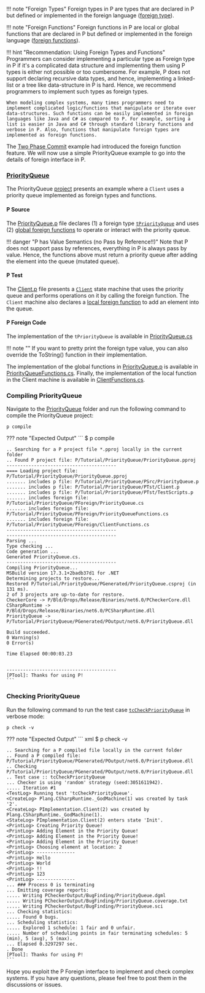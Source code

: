 
!!! note "Foreign Types"
    Foreign types in P are types that are declared in P but defined or implemented in the foreign language ([foreign type](datatypes.md#foreign)).

!!! note "Foreign Functions"
    Foreign functions in P are local or global functions that are declared in P but defined or implemented in the foreign language ([foreign functions](functions.md#foreign-functions)).


!!! hint "Recommendation: Using Foreign Types and Functions"
    Programmers can consider implementing a particular type as Foreign type in P if it's a complicated data structure and implementing them using P types is either not possible or too cumbersome. For example, P does not support declaring recursive data types, and hence, implementing a linked-list or a tree like data-structure in P is hard. Hence, we recommend programmers to implement such types as foreign types.

    When modeling complex systems, many times programmers need to implement complicated logic/functions that manipulate or iterate over data-structures. Such functions can be easily implemented in foreign languages like Java and C# as compared to P. For example, sorting a list is easier in Java and C# through standard library functions and verbose in P. Also, functions that manipulate foreign types are implemented as foreign functions.   

The [Two Phase Commit](../tutorial/twophasecommit.md) example had introduced the foreign function feature. We will now use a simple PriorityQueue example to go into the details of foreign interface in P.



### [PriorityQueue](https://github.com/p-org/P/tree/master/Tutorial/PriorityQueue)

The PriorityQueue [project](https://github.com/p-org/P/blob/master/Tutorial/PriorityQueue/PriorityQueue.pproj) presents an example where a `Client` uses a priority queue implemented as foreign types and functions.

#### P Source

The [PriorityQueue.p](https://github.com/p-org/P/blob/master/Tutorial/PriorityQueue/PSrc/PriorityQueue.p) file declares (1) a foreign type [`tPriorityQueue`](https://github.com/p-org/P/blob/master/Tutorial/PriorityQueue/PSrc/PriorityQueue.p#L2) and uses (2) [global foreign functions](https://github.com/p-org/P/blob/master/Tutorial/PriorityQueue/PSrc/PriorityQueue.p#L7-L22) to operate or interact with the priority queue.

!!! danger "P has Value Semantics (no Pass by Reference!!)"
    Note that P does not support pass by references, everything in P is always pass by value. Hence, the functions above must return a priority queue after adding the element into the queue (mutated queue).



#### P Test

The [Client.p](https://github.com/p-org/P/blob/master/Tutorial/PriorityQueue/PTst/Client.p) file presents a [`Client`](https://github.com/p-org/P/blob/master/Tutorial/PriorityQueue/PTst/Client.p#L5) state machine that uses the priority queue and performs operations on it by calling the foreign function. The `Client` machine also declares a [local foreign function](https://github.com/p-org/P/blob/master/Tutorial/PriorityQueue/PTst/Client.p#L46-L47) to add an element into the queue.

#### P Foreign Code

The implementation of the `tPriorityQueue` is available in [PriorityQueue.cs](https://github.com/p-org/P/blob/master/Tutorial/PriorityQueue/PForeign/PriorityQueue.cs)

!!! note ""
    If you want to pretty print the foreign type value, you can also override the ToString() function in their implementation.

The implementation of the global functions in [PriorityQueue.p](https://github.com/p-org/P/blob/master/Tutorial/PriorityQueue/PSrc/PriorityQueue.p) is available in [PriorityQueueFunctions.cs](https://github.com/p-org/P/blob/master/Tutorial/PriorityQueue/PForeign/PriorityQueueFunctions.cs).
Finally, the implementation of the local function in the Client machine is available in [ClientFunctions.cs](https://github.com/p-org/P/blob/master/Tutorial/PriorityQueue/PForeign/ClientFunctions.cs).

### Compiling PriorityQueue

Navigate to the [PriorityQueue](https://github.com/p-org/P/tree/master/Tutorial/PriorityQueue) folder and run the following command to compile the PriorityQueue project:

```shell
p compile
```

??? note "Expected Output"
    ```
    $ p compile

    .. Searching for a P project file *.pproj locally in the current folder
    .. Found P project file: P/Tutorial/PriorityQueue/PriorityQueue.pproj
    ----------------------------------------
    ==== Loading project file: P/Tutorial/PriorityQueue/PriorityQueue.pproj
    ....... includes p file: P/Tutorial/PriorityQueue/PSrc/PriorityQueue.p
    ....... includes p file: P/Tutorial/PriorityQueue/PTst/Client.p
    ....... includes p file: P/Tutorial/PriorityQueue/PTst/TestScripts.p
    ....... includes foreign file: P/Tutorial/PriorityQueue/PForeign/PriorityQueue.cs
    ....... includes foreign file: P/Tutorial/PriorityQueue/PForeign/PriorityQueueFunctions.cs
    ....... includes foreign file: P/Tutorial/PriorityQueue/PForeign/ClientFunctions.cs
    ----------------------------------------
    ----------------------------------------
    Parsing ...
    Type checking ...
    Code generation ...
    Generated PriorityQueue.cs.
    ----------------------------------------
    Compiling PriorityQueue...
    MSBuild version 17.3.1+2badb37d1 for .NET
    Determining projects to restore...
    Restored P/Tutorial/PriorityQueue/PGenerated/PriorityQueue.csproj (in 131 ms).
    2 of 3 projects are up-to-date for restore.
    CheckerCore -> P/Bld/Drops/Release/Binaries/net6.0/PCheckerCore.dll
    CSharpRuntime -> P/Bld/Drops/Release/Binaries/net6.0/PCSharpRuntime.dll
    PriorityQueue -> P/Tutorial/PriorityQueue/PGenerated/POutput/net6.0/PriorityQueue.dll
    
    Build succeeded.
    0 Warning(s)
    0 Error(s)
    
    Time Elapsed 00:00:03.23
    
    
    ----------------------------------------
    [PTool]: Thanks for using P!
    ```

### Checking PriorityQueue

Run the following command to run the test case [`tcCheckPriorityQueue`](https://github.com/p-org/P/blob/master/Tutorial/PriorityQueue/PTst/TestScripts.p#L2) in verbose mode:

```shell
p check -v
```

??? note "Expected Output"
    ``` xml
    $ p check -v

    .. Searching for a P compiled file locally in the current folder
    .. Found a P compiled file: P/Tutorial/PriorityQueue/PGenerated/POutput/net6.0/PriorityQueue.dll
    .. Checking P/Tutorial/PriorityQueue/PGenerated/POutput/net6.0/PriorityQueue.dll
    .. Test case :: tcCheckPriorityQueue
    ... Checker is using 'random' strategy (seed:3051611942).
    ..... Iteration #1
    <TestLog> Running test 'tcCheckPriorityQueue'.
    <CreateLog> Plang.CSharpRuntime._GodMachine(1) was created by task '2'.
    <CreateLog> PImplementation.Client(2) was created by Plang.CSharpRuntime._GodMachine(1).
    <StateLog> PImplementation.Client(2) enters state 'Init'.
    <PrintLog> Creating Priority Queue!
    <PrintLog> Adding Element in the Priority Queue!
    <PrintLog> Adding Element in the Priority Queue!
    <PrintLog> Adding Element in the Priority Queue!
    <PrintLog> Choosing element at location: 2
    <PrintLog> --------------
    <PrintLog> Hello
    <PrintLog> World
    <PrintLog> !!
    <PrintLog> 123
    <PrintLog> --------------
    ... ### Process 0 is terminating
    ... Emitting coverage reports:
    ..... Writing PCheckerOutput/BugFinding/PriorityQueue.dgml
    ..... Writing PCheckerOutput/BugFinding/PriorityQueue.coverage.txt
    ..... Writing PCheckerOutput/BugFinding/PriorityQueue.sci
    ... Checking statistics:
    ..... Found 0 bugs.
    ... Scheduling statistics:
    ..... Explored 1 schedule: 1 fair and 0 unfair.
    ..... Number of scheduling points in fair terminating schedules: 5 (min), 5 (avg), 5 (max).
    ... Elapsed 0.3297297 sec.
    . Done
    [PTool]: Thanks for using P!
    ```

Hope you exploit the P Foreign interface to implement and check complex systems. If you have any questions, please feel free to post them in the discussions or issues.
